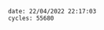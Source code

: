 

                date: 22/04/2022 22:17:03
                cycles: 55680

                         